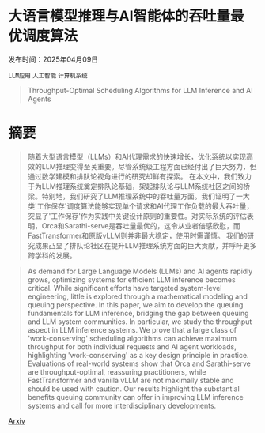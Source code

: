 # 大语言模型推理与AI智能体的吞吐量最优调度算法

发布时间：2025年04月09日

`LLM应用` `人工智能` `计算机系统`

> Throughput-Optimal Scheduling Algorithms for LLM Inference and AI Agents

# 摘要

> 随着大型语言模型（LLMs）和AI代理需求的快速增长，优化系统以实现高效的LLM推理变得至关重要。尽管系统级工程方面已经付出了巨大努力，但通过数学建模和排队论视角进行的研究却鲜有探索。
    在本文中，我们致力于为LLM推理系统奠定排队论基础，架起排队论与LLM系统社区之间的桥梁。特别地，我们研究了LLM推理系统中的吞吐量方面。我们证明了一大类'工作保存'调度算法能够实现单个请求和AI代理工作负载的最大吞吐量，突显了'工作保存'作为实践中关键设计原则的重要性。对实际系统的评估表明，Orca和Sarathi-serve是吞吐量最优的，这令从业者倍感欣慰，而FastTransformer和原版vLLM则并非最大稳定，使用时需谨慎。
    我们的研究成果凸显了排队论社区在提升LLM推理系统方面的巨大贡献，并呼吁更多跨学科的发展。

> As demand for Large Language Models (LLMs) and AI agents rapidly grows, optimizing systems for efficient LLM inference becomes critical. While significant efforts have targeted system-level engineering, little is explored through a mathematical modeling and queuing perspective.
  In this paper, we aim to develop the queuing fundamentals for LLM inference, bridging the gap between queuing and LLM system communities. In particular, we study the throughput aspect in LLM inference systems. We prove that a large class of 'work-conserving' scheduling algorithms can achieve maximum throughput for both individual requests and AI agent workloads, highlighting 'work-conserving' as a key design principle in practice. Evaluations of real-world systems show that Orca and Sarathi-serve are throughput-optimal, reassuring practitioners, while FastTransformer and vanilla vLLM are not maximally stable and should be used with caution.
  Our results highlight the substantial benefits queuing community can offer in improving LLM inference systems and call for more interdisciplinary developments.

[Arxiv](https://arxiv.org/abs/2504.07347)